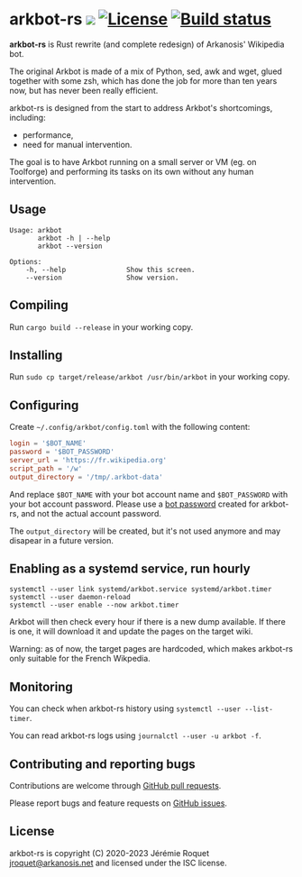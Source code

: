 # arkbot-rs [![](https://img.shields.io/crates/v/arkbot.svg)](https://crates.io/crates/arkbot) [![License](https://img.shields.io/badge/license-ISC-blue.svg)](/LICENSE) [![Build status](https://travis-ci.org/Arkanosis/arkbot-rs.svg?branch=master)](https://travis-ci.org/Arkanosis/arkbot-rs)

**arkbot-rs** is Rust rewrite (and complete redesign) of Arkanosis' Wikipedia bot.

The original Arkbot is made of a mix of Python, sed, awk and wget, glued together with some zsh, which has done the job for more than ten years now, but has never been really efficient.

arkbot-rs is designed from the start to address Arkbot's shortcomings, including:
 - performance,
 - need for manual intervention.

The goal is to have Arkbot running on a small server or VM (eg. on Toolforge) and performing its tasks on its own without any human intervention.

## Usage

```
Usage: arkbot
       arkbot -h | --help
       arkbot --version

Options:
    -h, --help               Show this screen.
    --version                Show version.
```

## Compiling

Run `cargo build --release` in your working copy.

## Installing

Run `sudo cp target/release/arkbot /usr/bin/arkbot` in your working copy.

## Configuring

Create `~/.config/arkbot/config.toml` with the following content:

```toml
login = '$BOT_NAME'
password = '$BOT_PASSWORD'
server_url = 'https://fr.wikipedia.org'
script_path = '/w'
output_directory = '/tmp/.arkbot-data'
```

And replace `$BOT_NAME` with your bot account name and `$BOT_PASSWORD` with your bot account password.
Please use a [bot password](https://www.mediawiki.org/wiki/Manual:Bot_passwords) created for arkbot-rs, and not the actual account password.

The `output_directory` will be created, but it's not used anymore and may disapear in a future version.

## Enabling as a systemd service, run hourly

```console
systemctl --user link systemd/arkbot.service systemd/arkbot.timer
systemctl --user daemon-reload
systemctl --user enable --now arkbot.timer
```

Arkbot will then check every hour if there is a new dump available.
If there is one, it will download it and update the pages on the target wiki.

Warning: as of now, the target pages are hardcoded, which makes arkbot-rs only suitable for the French Wikpedia.

## Monitoring

You can check when arkbot-rs history using `systemctl --user --list-timer`.

You can read arkbot-rs logs using `journalctl --user -u arkbot -f`.

## Contributing and reporting bugs

Contributions are welcome through [GitHub pull requests](https://github.com/Arkanosis/arkbot-rs/pulls).

Please report bugs and feature requests on [GitHub issues](https://github.com/Arkanosis/arkbot-rs/issues).

## License

arkbot-rs is copyright (C) 2020-2023 Jérémie Roquet <jroquet@arkanosis.net> and
licensed under the ISC license.
